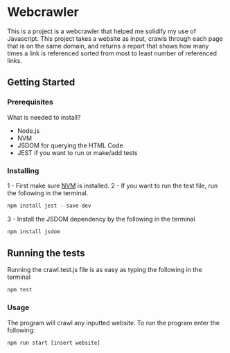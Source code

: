# Webcrawler

This is a project is a webcrawler that helped me solidify my use of Javascript. This project takes a website as input, crawls through each page that is on the same domain, and returns a report that shows how many times a link is referenced sorted from most to least number of referenced links.

## Getting Started

### Prerequisites

What is needed to install?
- Node.js
- NVM
- JSDOM for querying the HTML Code
- JEST if you want to run or make/add tests

### Installing

1 - First make sure [NVM](https://github.com/nvm-sh/nvm) is installed.
2 - If you want to run the test file, run the following in the terminal.
```js
npm install jest --save-dev
```
3 - Install the JSDOM dependency by the following in the terminal
```js
npm install jsdom
```

## Running the tests

Running the crawl.test.js file is as easy as typing the following in the terminal
```js
npm test
```

### Usage

The program will crawl any inputted website. To run the program enter the following:

```js
npm run start [insert website]
```